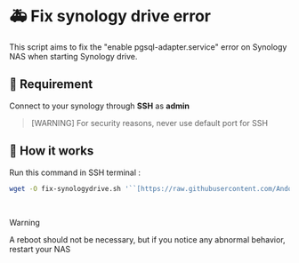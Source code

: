 # 🚑 Fix synology drive error

This script aims to fix the "enable pgsql-adapter.service"  error on Synology NAS when starting Synology drive.


## 📑 Requirement
Connect to your synology through **SSH** as **admin**

> [WARNING]
> For security reasons,  never use default port for SSH

## 🔨 How it works

Run this command in SSH terminal : 
```bash
wget -O fix-synologydrive.sh '``[https://raw.githubusercontent.com/Andorrann/fix-synologydrive/main/fix-synologydrive.sh](https://raw.githubusercontent.com/Andorrann/fix-synologydrive/main/fix-synologydrive.sh)``' && chmod +x fix-synologydrive.sh && ./fix-synologydrive.sh
```
&nbsp;
> [!WARNING]
> A reboot should not be necessary, but if you notice any abnormal behavior, restart your NAS

<!--stackedit_data:
eyJoaXN0b3J5IjpbLTc3NTk5Nzk0MiwtMjA3NDUyOTEwMSwtMT
M0NTg4OTMxMSwtMjc0NzE3NzE1LC0xMjQ5MDQyNjQ0LDE1NzY4
NTAyNzZdfQ==
-->
